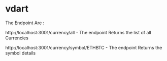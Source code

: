 # vdart

The Endpoint Are :

http://localhost:3001/currency/all - The endpoint Returns the list of all Currencies 

http://localhost:3001/currency/symbol/ETHBTC - The endpoint Returns the symbol details  
